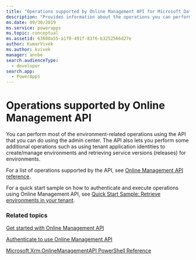 ```yaml
---
title: "Operations supported by Online Management API for Microsoft Dataverse| MicrosoftDocs"
description: "Provides information about the operations you can perform using the Online Management API to manage your Microsoft Dataverse environments."
ms.date: 09/30/2019
ms.service: powerapps
ms.topic: conceptual
ms.assetid: 63600a55-a1f0-491f-83f6-b3252566d27e
author: KumarVivek
ms.author: kvivek
manager: annbe
search.audienceType: 
  - developer
search.app: 
  - PowerApps
---
```

# Operations supported by Online Management API 

You can perform most of the environment-related operations using the API that you can do using the admin center. The API also lets you perform some additional operations such as using tenant application identities to create/manage environments and retrieving service versions (releases) for environments.

For a list of operations supported by the API, see [Online Management API reference](/rest/api/admin.services.crm.dynamics.com/).

For a quick start sample on how to authenticate and execute operations using Online Management API, see [Quick Start Sample: Retrieve environments in your tenant](sample-quick-start.md).

### Related topics  

[Get started with Online Management API](get-started-online-management-api.md)

[Authenticate to use Online Management API](authentication.md)

[Microsoft.Xrm.OnlineManagementAPI PowerShell Reference](/powershell/module/microsoft.xrm.onlinemanagementapi)
